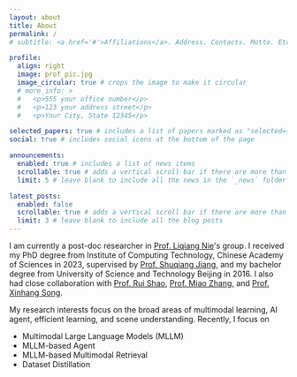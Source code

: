 ```yaml
---
layout: about
title: About
permalink: /
# subtitle: <a href='#'>Affiliations</a>. Address. Contacts. Motto. Etc.

profile:
  align: right
  image: prof_pic.jpg
  image_circular: true # crops the image to make it circular
  # more_info: >
  #   <p>555 your office number</p>
  #   <p>123 your address street</p>
  #   <p>Your City, State 12345</p>

selected_papers: true # includes a list of papers marked as "selected={true}"
social: true # includes social icons at the bottom of the page

announcements:
  enabled: true # includes a list of news items
  scrollable: true # adds a vertical scroll bar if there are more than 3 news items
  limit: 5 # leave blank to include all the news in the `_news` folder

latest_posts:
  enabled: false
  scrollable: true # adds a vertical scroll bar if there are more than 3 new posts items
  limit: 3 # leave blank to include all the blog posts
---
```


I am currently a post-doc researcher in [Prof. Liqiang Nie](https://liqiangnie.github.io)'s group. I received my PhD degree from Institute of Computing Technology, Chinese Academy of Sciences in 2023, supervised by [Prof. Shuqiang Jiang](https://vipl.ict.ac.cn/homepage/jsqgrzy/), and my bachelor degree from University of Science and Technology Beijing in 2016. I also had close collaboration with [Prof. Rui Shao](https://rshaojimmy.github.io/OrionLab/index.html), [Prof. Miao Zhang](https://miaozhang0525.github.io/), and [Prof. Xinhang Song](https://vipl.ict.ac.cn/people/xhsong/).

My research interests focus on the broad areas of multimodal learning, AI agent, efficient learning, and scene understanding. Recently, I focus on
- Multimodal Large Language Models (MLLM)
- MLLM-based Agent
- MLLM-based Multimodal Retrieval
- Dataset Distillation
